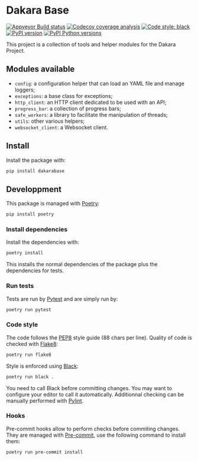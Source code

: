 # Dakara Base

<!-- Badges are displayed for the develop branch -->
[![Appveyor Build status](https://ci.appveyor.com/api/projects/status/50fay6bhsgxispcw/branch/develop?svg=true)](https://ci.appveyor.com/project/neraste/dakara-base/branch/develop)
[![Codecov coverage analysis](https://codecov.io/gh/DakaraProject/dakara-base/branch/develop/graph/badge.svg)](https://codecov.io/gh/DakaraProject/dakara-base)
[![Code style: black](https://img.shields.io/badge/code%20style-black-000000.svg)](https://github.com/ambv/black)
[![PyPI version](https://badge.fury.io/py/dakarabase.svg)](https://pypi.python.org/pypi/dakarabase/)
[![PyPI Python versions](https://img.shields.io/pypi/pyversions/dakarabase.svg)](https://pypi.python.org/pypi/dakarabase/)

This project is a collection of tools and helper modules for the Dakara Project.

## Modules available

* `config`: a configuration helper that can load an YAML file and manage loggers;
* `exceptions`: a base class for exceptions;
* `http_client`: an HTTP client dedicated to be used with an API;
* `progress_bar`: a collection of progress bars;
* `safe_workers`: a library to facilitate the manipulation of threads;
* `utils`: other various helpers;
* `websocket_client`: a Websocket client.

## Install

Install the package with:

```sh
pip install dakarabase
```

## Developpment

This package is managed with [Poetry](https://python-poetry.org/):

```sh
pip install poetry
```

### Install dependencies

Install the dependencies with:

```sh
poetry install
```

This installs the normal dependencies of the package plus the dependencies for tests.

### Run tests

Tests are run by [Pytest](https://docs.pytest.org/en/stable/) and are simply run by:

```sh
poetry run pytest
```

### Code style

The code follows the [PEP8](https://www.python.org/dev/peps/pep-0008/) style guide (88 chars per line).
Quality of code is checked with [Flake8](https://pypi.org/project/flake8/):

```sh
poetry run flake8
```

Style is enforced using [Black](https://github.com/ambv/black):

```sh
poetry run black .
```

You need to call Black before committing changes.
You may want to configure your editor to call it automatically.
Additionnal checking can be manually performed with [Pylint](https://www.pylint.org/).

### Hooks

Pre-commit hooks allow to perform checks before commiting changes.
They are managed with [Pre-commit](https://pre-commit.com/), use the following command to install them:

```sh
poetry run pre-commit install
```
